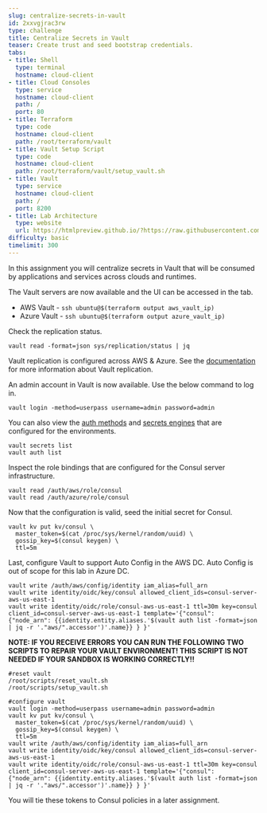 ```yaml
---
slug: centralize-secrets-in-vault
id: 2xxvgjrac3rw
type: challenge
title: Centralize Secrets in Vault
teaser: Create trust and seed bootstrap credentials.
tabs:
- title: Shell
  type: terminal
  hostname: cloud-client
- title: Cloud Consoles
  type: service
  hostname: cloud-client
  path: /
  port: 80
- title: Terraform
  type: code
  hostname: cloud-client
  path: /root/terraform/vault
- title: Vault Setup Script
  type: code
  hostname: cloud-client
  path: /root/terraform/vault/setup_vault.sh
- title: Vault
  type: service
  hostname: cloud-client
  path: /
  port: 8200
- title: Lab Architecture
  type: website
  url: https://htmlpreview.github.io/?https://raw.githubusercontent.com/hashicorp/field-workshops-consul/blob/master/instruqt-tracks/multi-cloud-service-networking-with-consul/assets/diagrams/diagrams.html
difficulty: basic
timelimit: 300
---
```

In this assignment you will centralize secrets in Vault that will be consumed by applications and services across clouds and runtimes. <br>

The Vault servers are now available and the UI can be accessed in the tab. <br>

* AWS Vault - `ssh ubuntu@$(terraform output aws_vault_ip)`
* Azure Vault - `ssh ubuntu@$(terraform output azure_vault_ip)`

Check the replication status. <br>

```
vault read -format=json sys/replication/status | jq
```

Vault replication is configured across AWS & Azure.
See the [documentation](https://www.vaultproject.io/docs/enterprise/replication) for more information about Vault replication. <br>

An admin account in Vault is now available. Use the below command to log in. <br>

```
vault login -method=userpass username=admin password=admin
```

You can also view the [auth methods](https://www.vaultproject.io/docs/auth) and [secrets engines](https://www.vaultproject.io/docs/secrets) that are configured for the environments.

```
vault secrets list
vault auth list
```

Inspect the role bindings that are configured for the Consul server infrastructure.

```
vault read /auth/aws/role/consul
vault read /auth/azure/role/consul
```

Now that the configuration is valid, seed the initial secret for Consul.

```
vault kv put kv/consul \
  master_token=$(cat /proc/sys/kernel/random/uuid) \
  gossip_key=$(consul keygen) \
  ttl=5m
```

Last, configure Vault to support Auto Config in the AWS DC. Auto Config is out of scope for this lab in Azure DC.

```
vault write /auth/aws/config/identity iam_alias=full_arn
vault write identity/oidc/key/consul allowed_client_ids=consul-server-aws-us-east-1
vault write identity/oidc/role/consul-aws-us-east-1 ttl=30m key=consul client_id=consul-server-aws-us-east-1 template='{"consul": {"node_arn": {{identity.entity.aliases.'$(vault auth list -format=json | jq -r '."aws/".accessor')'.name}} } }'
```

**NOTE: IF YOU RECEIVE ERRORS YOU CAN RUN THE FOLLOWING TWO SCRIPTS TO REPAIR YOUR VAULT ENVIRONMENT! THIS SCRIPT IS NOT NEEDED IF YOUR SANDBOX IS WORKING CORRECTLY!!**

```
#reset vault
/root/scripts/reset_vault.sh
/root/scripts/setup_vault.sh

#configure vault
vault login -method=userpass username=admin password=admin
vault kv put kv/consul \
  master_token=$(cat /proc/sys/kernel/random/uuid) \
  gossip_key=$(consul keygen) \
  ttl=5m
vault write /auth/aws/config/identity iam_alias=full_arn
vault write identity/oidc/key/consul allowed_client_ids=consul-server-aws-us-east-1
vault write identity/oidc/role/consul-aws-us-east-1 ttl=30m key=consul client_id=consul-server-aws-us-east-1 template='{"consul": {"node_arn": {{identity.entity.aliases.'$(vault auth list -format=json | jq -r '."aws/".accessor')'.name}} } }'
```

You will tie these tokens to Consul policies in a later assignment.
